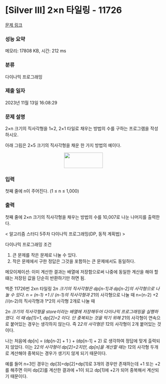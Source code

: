 # [Silver III] 2×n 타일링 - 11726 

[문제 링크](https://www.acmicpc.net/problem/11726) 

### 성능 요약

메모리: 17808 KB, 시간: 212 ms

### 분류

다이나믹 프로그래밍

### 제출 일자

2023년 11월 13일 16:08:29

### 문제 설명

<p>2×n 크기의 직사각형을 1×2, 2×1 타일로 채우는 방법의 수를 구하는 프로그램을 작성하시오.</p>

<p>아래 그림은 2×5 크기의 직사각형을 채운 한 가지 방법의 예이다.</p>

<p style="text-align: center;"><img alt="" src="" style="height:50px; width:125px"></p>

### 입력 

 <p>첫째 줄에 n이 주어진다. (1 ≤ n ≤ 1,000)</p>

### 출력 

 <p>첫째 줄에 2×n 크기의 직사각형을 채우는 방법의 수를 10,007로 나눈 나머지를 출력한다.</p>

< 알고리즘 스터디 5주차 다이나믹 프로그래밍(DP, 동적 계획법) >

다이나믹 프로그래밍 조건
1. 큰 문제를 작은 문제로 나눌 수 있다.
2. 작은 문제에서 구한 정답은 그것을 포함하는 큰 문제에서도 동일하다.

메모이제이션: 
이미 계산한 결과는 배열에 저장함으로써 나중에 동일한 계산을 해야 할 떄는 저장된 값을 단순히 반환하기만 하면 됨.

백준 11726번 2xn 타일링
2*n 크기의 직사각형은 dp[n-1]과 dp[n-2]의 사각형으로 나눌 수 있다.
n = (n-1) +1 // (n-1)의 직사각형과 2*1의 사각형으로 나눌 때
n=(n-2) +2 //(n-2)의 직사각형과 1*2의 사각형 2개로 나눌 때

2*n 크기의 직사각형을 store이라는 배열에 저장해두어 다이나믹 프로그래밍을 실행하였다.
이 때 dp[1]=1, dp[2]=2 이다.
단 중복되는 것을 막기 위해 2*1의 사각형이 연속으로 붙어있는 경우는 생각하지 않는다. 즉 2*2의 사각형은 1*2의 사각형이 2개 붙어있는 것이다.

나는 처음에 dp[n] = (dp[n-2] + 1 ) + (dp[n-1] + 2) 
로 생각하여 정답에 맞게 출력되지 않았다. 이는 2*2의 사각형이 dp[2]=2지만, dp[n]을 계산할 때는 1*2의 사각형 두개로 계산해야 중복되는 경우가 생기지 않게 되기 때문이다. 

예를 들어 n=3인 경우는 dp[3]=dp[2]+dp[1]로 3개의 경우만 존재하는데
+1 또는 +2를 해주면 이미 dp[2]를 계산한 결과에 +1이 되고 dp[1]에 +2가 되어 중복해서 계산되기 때문이다.
